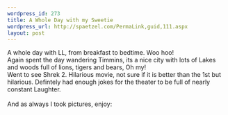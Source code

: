```yaml
--- 
wordpress_id: 273
title: A Whole Day with my Sweetie
wordpress_url: http://spaetzel.com/PermaLink,guid,111.aspx
layout: post
---
```

A whole day with LL, from breakfast to bedtime. Woo hoo!<br />
        Again spent the day wandering Timmins, its a nice city with lots of Lakes and woods
        full of lions, tigers and bears, Oh my!<br />
        Went to see Shrek 2. Hilarious movie, not sure if it is better than the 1st but hilarious.
        Defintely had enough jokes for the theater to be full of nearly constant Laughter.<br />
        <br />
        And as always I took pictures, enjoy:<img width="0" height="0" src="http://spaetzel.com/aggbug.ashx?id=111" />
